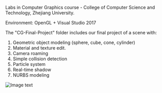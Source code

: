 Labs in Computer Graphics course - College of Computer Science and Technology, Zhejiang University.

Environment: OpenGL + Visual Studio 2017

The "CG-Final-Project" folder includes our final project of a scene with:
1. Geometric object modeling (sphere, cube, cone, cylinder)
2. Material and texture edit.
3. Camera roaming
4. Simple collision detection
5. Particle system
6. Real-time shadow
7. NURBS modeling

![Image text](https://github.com/wpn-zju/Computer-Graphics/blob/master/CG-Final-Project/CG-Final/CG-Final/Image/Sample.png)
